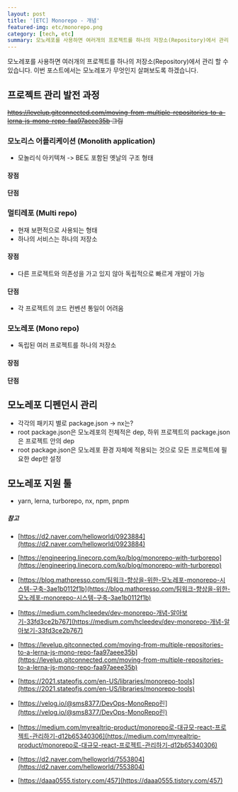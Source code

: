 ```yaml
---
layout: post
title: '[ETC] Monorepo - 개념'
featured-img: etc/monorepo.png
category: [tech, etc]
summary: 모노레포를 사용하면 여러개의 프로젝트를 하나의 저장소(Repository)에서 관리 할 수 있습니다. 이번 포스트에서는 모노레포가 무엇인지 살펴보도록 하겠습니다.
---
```


모노레포를 사용하면 여러개의 프로젝트를 하나의 저장소(Repository)에서 관리 할 수 있습니다. 이번 포스트에서는 모노레포가 무엇인지 살펴보도록 하겠습니다.

## 프로젝트 관리 발전 과정
~~https://levelup.gitconnected.com/moving-from-multiple-repositories-to-a-lerna-js-mono-repo-faa97aeee35b 그림~~

### 모노리스 어플리케이션 (Monolith application)
- 모놀리식 아키텍쳐 -> BE도 포함된 옛날의 구조 형태

#### 장점

#### 단점

### 멀티레포 (Multi repo)
- 현재 보편적으로 사용되는 형태
- 하나의 서비스는 하나의 저장소

#### 장점
- 다른 프로젝트와 의존성을 가고 있지 않아 독립적으로 빠르게 개발이 가능

#### 단점
- 각 프로젝트의 코드 컨벤션 통일이 어려움

### 모노레포 (Mono repo)
- 독립된 여러 프로젝트를 하나의 저장소

#### 장점

#### 단점

## 모노레포 디펜던시 관리
- 각각의 패키지 별로 package.json -> nx는?
- root package.json은 모노레포의 전체적은 dep, 하위 프로젝트의 package.json은 프로젝트 안의 dep
- root package.json은 모노레포 환경 자체에 적용되는 것으로 모든 프로젝트에 필요한 dep만 설정

## 모노레포 지원 툴
- yarn, lerna, turborepo, nx, npm, pnpm

##### 참고
- [https://d2.naver.com/helloworld/0923884](https://d2.naver.com/helloworld/0923884)
- [https://engineering.linecorp.com/ko/blog/monorepo-with-turborepo](https://engineering.linecorp.com/ko/blog/monorepo-with-turborepo)
- [https://blog.mathpresso.com/팀워크-향상을-위한-모노레포-monorepo-시스템-구축-3ae1b0112f1b](https://blog.mathpresso.com/팀워크-향상을-위한-모노레포-monorepo-시스템-구축-3ae1b0112f1b)
- [https://medium.com/hcleedev/dev-monorepo-개념-알아보기-33fd3ce2b767](https://medium.com/hcleedev/dev-monorepo-개념-알아보기-33fd3ce2b767)
- [https://levelup.gitconnected.com/moving-from-multiple-repositories-to-a-lerna-js-mono-repo-faa97aeee35b](https://levelup.gitconnected.com/moving-from-multiple-repositories-to-a-lerna-js-mono-repo-faa97aeee35b)

- [https://2021.stateofjs.com/en-US/libraries/monorepo-tools](https://2021.stateofjs.com/en-US/libraries/monorepo-tools)
- [https://velog.io/@sms8377/DevOps-MonoRepo린](https://velog.io/@sms8377/DevOps-MonoRepo린)
- [https://medium.com/myrealtrip-product/monorepo로-대규모-react-프로젝트-관리하기-d12b65340306](https://medium.com/myrealtrip-product/monorepo로-대규모-react-프로젝트-관리하기-d12b65340306)
- [https://d2.naver.com/helloworld/7553804](https://d2.naver.com/helloworld/7553804)
- [https://daaa0555.tistory.com/457](https://daaa0555.tistory.com/457)